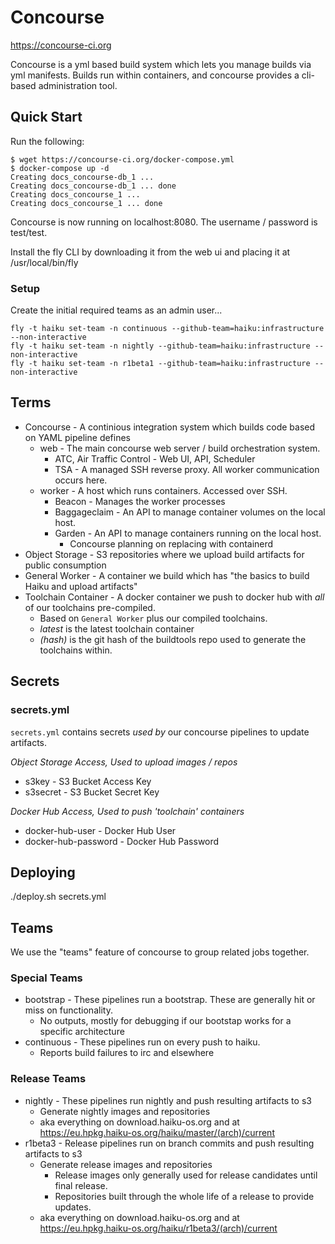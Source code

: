 # Concourse 

https://concourse-ci.org

Concourse is a yml based build system which lets you manage
builds via yml manifests.  Builds run within containers, and concourse
provides a cli-based administration tool.

## Quick Start

Run the following:
```
$ wget https://concourse-ci.org/docker-compose.yml
$ docker-compose up -d
Creating docs_concourse-db_1 ...
Creating docs_concourse-db_1 ... done
Creating docs_concourse_1 ...
Creating docs_concourse_1 ... done
```

Concourse is now running on localhost:8080. The username / password is test/test.

Install the fly CLI by downloading it from the web ui and placing it at /usr/local/bin/fly

### Setup

Create the initial required teams as an admin user...

```
fly -t haiku set-team -n continuous --github-team=haiku:infrastructure --non-interactive
fly -t haiku set-team -n nightly --github-team=haiku:infrastructure --non-interactive
fly -t haiku set-team -n r1beta1 --github-team=haiku:infrastructure --non-interactive
```

## Terms

* Concourse - A continious integration system which builds code based on YAML pipeline defines
  * web - The main concourse web server / build orchestration system.
    * ATC, Air Traffic Control - Web UI, API, Scheduler
    * TSA - A managed SSH reverse proxy. All worker communication occurs here.
  * worker - A host which runs containers. Accessed over SSH.
    * Beacon - Manages the worker processes
    * Baggageclaim - An API to manage container volumes on the local host.
    * Garden - An API to manage containers running on the local host.
      * Concourse planning on replacing with containerd
* Object Storage - S3 repositories where we upload build artifacts for public consumption
* General Worker - A container we build which has "the basics to build Haiku and upload artifacts"
* Toolchain Container - A docker container we push to docker hub with *all* of our toolchains pre-compiled.
  * Based on ```General Worker``` plus our compiled toolchains.
  * *latest* is the latest toolchain container
  * *(hash)* is the git hash of the buildtools repo used to generate the toolchains within.

## Secrets

### secrets.yml

```secrets.yml``` contains secrets *used by* our concourse pipelines to update artifacts.

*Object Storage Access, Used to upload images / repos*
  * s3key - S3 Bucket Access Key
  * s3secret - S3 Bucket Secret Key

*Docker Hub Access, Used to push 'toolchain' containers*
  * docker-hub-user - Docker Hub User
  * docker-hub-password - Docker Hub Password

## Deploying

./deploy.sh secrets.yml

## Teams

We use the "teams" feature of concourse to group related jobs together.

### Special Teams

* bootstrap - These pipelines run a bootstrap. These are generally hit or miss on functionality.
  * No outputs, mostly for debugging if our bootstap works for a specific architecture
* continuous - These pipelines run on every push to haiku.
  * Reports build failures to irc and elsewhere

### Release Teams

* nightly - These pipelines run nightly and push resulting artifacts to s3
  * Generate nightly images and repositories
  * aka everything on download.haiku-os.org and at https://eu.hpkg.haiku-os.org/haiku/master/(arch)/current
* r1beta3 - Release pipelines run on branch commits and push resulting artifacts to s3
  * Generate release images and repositories
    * Release images only generally used for release candidates until final release.
    * Repositories built through the whole life of a release to provide updates.
  * aka everything on download.haiku-os.org and at https://eu.hpkg.haiku-os.org/haiku/r1beta3/(arch)/current
